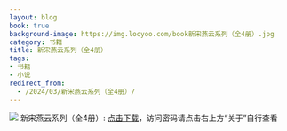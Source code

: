 ```yaml
---
layout: blog
book: true
background-image: https://img.locyoo.com/book新宋燕云系列（全4册）.jpg
category: 书籍
title: 新宋燕云系列（全4册）
tags:
- 书籍
- 小说
redirect_from:
  - /2024/03/新宋燕云系列（全4册）/
---
```

![](https://img.locyoo.com/book新宋燕云系列（全4册）.jpg)
新宋燕云系列（全4册）: <a name = "ref1" href="https://url18.ctfile.com/f/50983618-1269466858-6d3c86?p=3619">点击下载</a>，访问密码请点击右上方“关于”自行查看